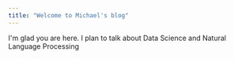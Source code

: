 ```yaml
---
title: "Welcome to Michael's blog"
---
```


I'm glad you are here. I plan to talk about Data Science and Natural Language Processing
